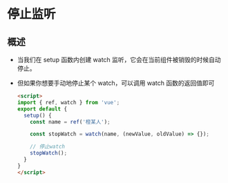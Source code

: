 # 停止监听

## 概述

+ 当我们在 setup 函数内创建 watch 监听，它会在当前组件被销毁的时候自动停止。
+ 但如果你想要手动地停止某个 watch，可以调用 watch 函数的返回值即可

  ```html
  <script>
  import { ref, watch } from 'vue';
  export default {
    setup() {
      const name = ref('橙某人');

      const stopWatch = watch(name, (newValue, oldValue) => {});

      // 停止watch
      stopWatch();
    }
  }
  </script>
  ```
